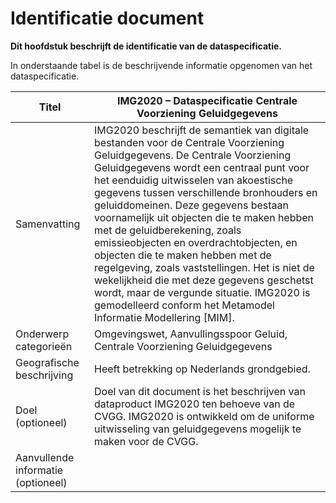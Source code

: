 Identificatie document
========================

**Dit hoofdstuk beschrijft de identificatie van de dataspecificatie.**

In onderstaande tabel is de beschrijvende informatie opgenomen van het
dataspecificatie.

| Titel                              | IMG2020 – Dataspecificatie Centrale Voorziening Geluidgegevens                                                                                                                                                                                                                                                                                                                                                                                                                                                                                                                                                                                                               |
|------------------------------------|------------------------------------------------------------------------------------------------------------------------------------------------------------------------------------------------------------------------------------------------------------------------------------------------------------------------------------------------------------------------------------------------------------------------------------------------------------------------------------------------------------------------------------------------------------------------------------------------------------------------------------------------------------------------------|
| Samenvatting                       | IMG2020 beschrijft de semantiek van digitale bestanden voor de Centrale Voorziening Geluidgegevens. De Centrale Voorziening Geluidgegevens wordt een centraal punt voor het eenduidig uitwisselen van akoestische gegevens tussen verschillende bronhouders en geluiddomeinen. Deze gegevens bestaan voornamelijk uit objecten die te maken hebben met de geluidberekening, zoals emissieobjecten en overdrachtobjecten, en objecten die te maken hebben met de regelgeving, zoals vaststellingen. Het is niet de wekelijkheid die met deze gegevens geschetst wordt, maar de vergunde situatie. IMG2020 is gemodelleerd conform het Metamodel Informatie Modellering [MIM]. |
| Onderwerp categorieën              | Omgevingswet, Aanvullingsspoor Geluid, Centrale Voorziening Geluidgegevens                                                                                                                                                                                                                                                                                                                                                                                                                                                                                                                                                                                                   |
| Geografische beschrijving          | Heeft betrekking op Nederlands grondgebied.                                                                                                                                                                                                                                                                                                                                                                                                                                                                                                                                                                                                                                  |
| Doel (optioneel)                   | Doel van dit document is het beschrijven van dataproduct IMG2020 ten behoeve van de CVGG. IMG2020 is ontwikkeld om de uniforme uitwisseling van geluidgegevens mogelijk te maken voor de CVGG.                                                                                                                                                                                                                                                                                                                                                                                                                                                                               |
| Aanvullende informatie (optioneel) |                                                                                                                                                                                                                                                                                                                                                                                                                                                                                                                                                                                                                                                                              |
